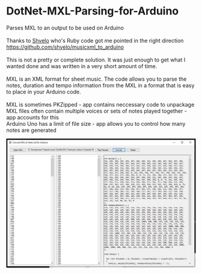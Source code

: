 # DotNet-MXL-Parsing-for-Arduino
Parses MXL to an output to be used on Arduino
<br /><br />
Thanks to <a href="https://github.com/shvelo">Shvelo</a> who's Ruby code got me pointed in the right direction https://github.com/shvelo/musicxml_to_arduino
<br /><br />
This is not a pretty or complete solution. It was just enough to get what I wanted done and was written in a very short amount of time.
<br /><br />
MXL is an XML format for sheet music. The code allows you to parse the notes, duration and tempo information from the MXL in a format that is easy to place in your Arduino code.
<br /><br />
MXL is sometimes PKZipped - app contains neccessary code to unpackage<br />
MXL files often contain multiple voices or sets of notes played together - app accounts for this<br />
Arduino Uno has a limit of file size - app allows you to control how many notes are generated<br />

<img src="https://raw.githubusercontent.com/MrRedBeard/DotNet-MXL-Parsing-for-Arduino/master/ScreenShot.PNG" />
